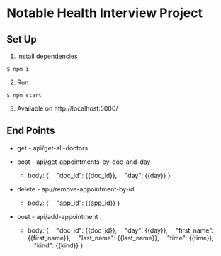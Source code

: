 # Notable Health Interview Project


## Set Up
1. Install dependencies
```
$ npm i
```

2. Run
```
$ npm start
```

3. Available on http://localhost:5000/

## End Points

- get - api/get-all-doctors

- post - api/get-appointments-by-doc-and-day
    -   body: {
            &emsp;"doc_id": {{doc_id}},
            &emsp;"day":  {{day}}
        }

- delete - api//remove-appointment-by-id
    -   body: {
            &emsp;"app_id": {{app_id}}
        }
        
- post - api/add-appointment
    -   body: {
            &emsp;"doc_id": {{doc_id}},
            &emsp;"day": {{day}},
            &emsp;"first_name": {{first_name}},
            &emsp;"last_name": {{last_name}},
            &emsp;"time": {{time}},
            &emsp;"kind": {{kind}}
        }